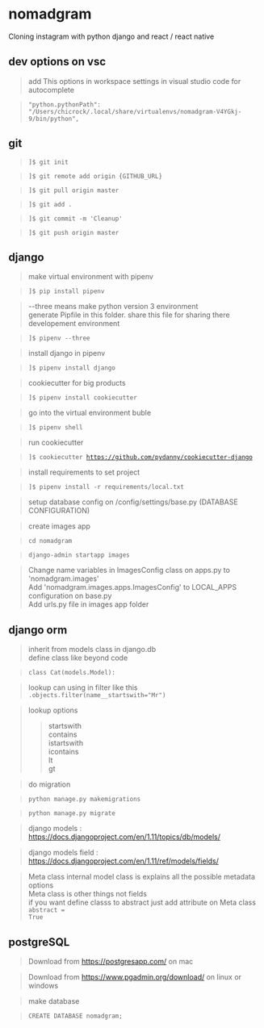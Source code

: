 # nomadgram

Cloning instagram with python django and react / react native

## dev options on vsc

> add This options in workspace settings in visual studio code for autocomplete

> <code>"python.pythonPath": "/Users/chicrock/.local/share/virtualenvs/nomadgram-V4YGkj-9/bin/python",</code>

## git

> <code>]$ git init </code>

> <code>]$ git remote add origin {GITHUB_URL}</code>

> <code>]$ git pull origin master</code>

> <code>]$ git add .</code>

> <code>]$ git commit -m 'Cleanup'</code>

> <code>]$ git push origin master</code>

## django

> make virtual environment with pipenv

> <code>]$ pip install pipenv</code>

> --three means make python version 3 environment<br>
> generate Pipfile in this folder. share this file for sharing there developement environment

> <code>]$ pipenv --three</code>

> install django in pipenv

> <code>]$ pipenv install django</code>

> cookiecutter for big products

> <code>]$ pipenv install cookiecutter</code>

> go into the virtual environment buble

> <code>]$ pipenv shell</code>

> run cookiecutter

> <code>]$ cookiecutter https://github.com/pydanny/cookiecutter-django</code>

> install requirements to set project

> <code>]$ pipenv install -r requirements/local.txt</code>

> setup database config on /config/settings/base.py (DATABASE CONFIGURATION)

> create images app

> <code>cd nomadgram</code>

> <code>django-admin startapp images</code>

> Change name variables in ImagesConfig class on apps.py to 'nomadgram.images'<br>
> Add 'nomadgram.images.apps.ImagesConfig' to LOCAL_APPS configuration on base.py<br>
> Add urls.py file in images app folder

## django orm

> inherit from models class in django.db<br>
> define class like beyond code

> <code>class Cat(models.Model):</code>

> lookup can using in filter like this <code>.objects.filter(name\_\_startswith="Mr")</code>

> lookup options<br>
>
> > startswith<br>
> > contains<br>
> > istartswith<br>
> > icontains<br>
> > lt<br>
> > gt

> do migration

> <code>python manage.py makemigrations</code>

> <code>python manage.py migrate</code>

> django models : https://docs.djangoproject.com/en/1.11/topics/db/models/

> django models field : https://docs.djangoproject.com/en/1.11/ref/models/fields/

> Meta class internal model class is explains all the possible metadata options<br>
> Meta class is other things not fields<br>
> if you want define classs to abstract just add attribute on Meta class <code>abstract = True</code>

## postgreSQL

> Download from https://postgresapp.com/ on mac

> Download from https://www.pgadmin.org/download/ on linux or windows

> make database

> <code>CREATE DATABASE nomadgram;</code>
